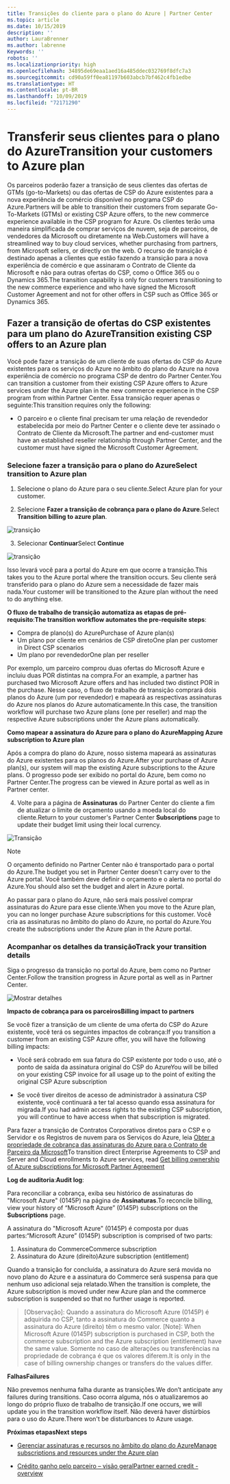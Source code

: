 ```yaml
---
title: Transições do cliente para o plano do Azure | Partner Center
ms.topic: article
ms.date: 10/15/2019
description: ''
author: LauraBrenner
ms.author: labrenne
Keywords: ''
robots: ''
ms.localizationpriority: high
ms.openlocfilehash: 34895de69eaa1aed16a485ddec032769f8dfc7a3
ms.sourcegitcommit: cd90a59ff0ea81197b603abcb7bf462c4fb1edbe
ms.translationtype: HT
ms.contentlocale: pt-BR
ms.lasthandoff: 10/09/2019
ms.locfileid: "72171290"
---
```

# <a name="transition-your-customers-to-azure-plan"></a><span data-ttu-id="1a1f5-102">Transferir seus clientes para o plano do Azure</span><span class="sxs-lookup"><span data-stu-id="1a1f5-102">Transition your customers to Azure plan</span></span>

<span data-ttu-id="1a1f5-103">Os parceiros poderão fazer a transição de seus clientes das ofertas de GTMs (go-to-Markets) ou das ofertas de CSP do Azure existentes para a nova experiência de comércio disponível no programa CSP do Azure.</span><span class="sxs-lookup"><span data-stu-id="1a1f5-103">Partners will be able to transition their customers from separate Go-To-Markets (GTMs) or existing CSP Azure offers, to the new commerce experience available in the CSP program for Azure.</span></span> <span data-ttu-id="1a1f5-104">Os clientes terão uma maneira simplificada de comprar serviços de nuvem, seja de parceiros, de vendedores da Microsoft ou diretamente na Web.</span><span class="sxs-lookup"><span data-stu-id="1a1f5-104">Customers will have a streamlined way to buy cloud services, whether purchasing from partners, from Microsoft sellers, or directly on the web.</span></span> <span data-ttu-id="1a1f5-105">O recurso de transição é destinado apenas a clientes que estão fazendo a transição para a nova experiência de comércio e que assinaram o Contrato de Cliente da Microsoft e não para outras ofertas do CSP, como o Office 365 ou o Dynamics 365.</span><span class="sxs-lookup"><span data-stu-id="1a1f5-105">The transition capability is only for customers transitioning to the new commerce experience and who have signed the Microsoft Customer Agreement and not for other offers in CSP such as Office 365 or Dynamics 365.</span></span>

## <a name="transition-existing-csp-offers-to-an-azure-plan"></a><span data-ttu-id="1a1f5-106">Fazer a transição de ofertas do CSP existentes para um plano do Azure</span><span class="sxs-lookup"><span data-stu-id="1a1f5-106">Transition existing CSP offers to an Azure plan</span></span>

<span data-ttu-id="1a1f5-107">Você pode fazer a transição de um cliente de suas ofertas do CSP do Azure existentes para os serviços do Azure no âmbito do plano do Azure na nova experiência de comércio no programa CSP de dentro do Partner Center.</span><span class="sxs-lookup"><span data-stu-id="1a1f5-107">You can transition a customer from their existing CSP Azure offers to Azure services under the Azure plan in the new commerce experience in the CSP program from within Partner Center.</span></span> <span data-ttu-id="1a1f5-108">Essa transição requer apenas o seguinte:</span><span class="sxs-lookup"><span data-stu-id="1a1f5-108">This transition requires only the following:</span></span>

- <span data-ttu-id="1a1f5-109">O parceiro e o cliente final precisam ter uma relação de revendedor estabelecida por meio do Partner Center e o cliente deve ter assinado o Contrato de Cliente da Microsoft.</span><span class="sxs-lookup"><span data-stu-id="1a1f5-109">The partner and end-customer must have an established reseller relationship through Partner Center, and the customer must have signed the Microsoft Customer Agreement.</span></span>

### <a name="select-transition-to-azure-plan"></a><span data-ttu-id="1a1f5-110">Selecione fazer a transição para o plano do Azure</span><span class="sxs-lookup"><span data-stu-id="1a1f5-110">Select transition to Azure plan</span></span>

1. <span data-ttu-id="1a1f5-111">Selecione o plano do Azure para o seu cliente.</span><span class="sxs-lookup"><span data-stu-id="1a1f5-111">Select Azure plan for your customer.</span></span>

2. <span data-ttu-id="1a1f5-112">Selecione **Fazer a transição de cobrança para o plano do Azure**.</span><span class="sxs-lookup"><span data-stu-id="1a1f5-112">Select **Transition billing to azure plan**.</span></span>

![transição](images/azure/transition1.png)

3. <span data-ttu-id="1a1f5-114">Selecionar **Continuar**</span><span class="sxs-lookup"><span data-stu-id="1a1f5-114">Select **Continue**</span></span>

![transição](images/azure/transition2.png)

<span data-ttu-id="1a1f5-116">Isso levará você para a portal do Azure em que ocorre a transição.</span><span class="sxs-lookup"><span data-stu-id="1a1f5-116">This takes you to the Azure portal where the transition occurs.</span></span> <span data-ttu-id="1a1f5-117">Seu cliente será transferido para o plano do Azure sem a necessidade de fazer mais nada.</span><span class="sxs-lookup"><span data-stu-id="1a1f5-117">Your customer will be transitioned to the Azure plan without the need to do anything else.</span></span> 

<span data-ttu-id="1a1f5-118">**O fluxo de trabalho de transição automatiza as etapas de pré-requisito**:</span><span class="sxs-lookup"><span data-stu-id="1a1f5-118">**The transition workflow automates the pre-requisite steps**:</span></span> 

- <span data-ttu-id="1a1f5-119">Compra de plano(s) do Azure</span><span class="sxs-lookup"><span data-stu-id="1a1f5-119">Purchase of Azure plan(s)</span></span> 
- <span data-ttu-id="1a1f5-120">Um plano por cliente em cenários de CSP direto</span><span class="sxs-lookup"><span data-stu-id="1a1f5-120">One plan per customer in Direct CSP scenarios</span></span>  
- <span data-ttu-id="1a1f5-121">Um plano por revendedor</span><span class="sxs-lookup"><span data-stu-id="1a1f5-121">One plan per reseller</span></span>  

<span data-ttu-id="1a1f5-122">Por exemplo, um parceiro comprou duas ofertas do Microsoft Azure e incluiu duas POR distintas na compra.</span><span class="sxs-lookup"><span data-stu-id="1a1f5-122">For an example, a partner has purchased two Microsoft Azure offers and has included two distinct POR in the purchase.</span></span> <span data-ttu-id="1a1f5-123">Nesse caso, o fluxo de trabalho de transição comprará dois planos do Azure (um por revendedor) e mapeará as respectivas assinaturas do Azure nos planos do Azure automaticamente.</span><span class="sxs-lookup"><span data-stu-id="1a1f5-123">In this case, the transition workflow will purchase two Azure plans (one per reseller) and map the respective Azure subscriptions under the Azure plans automatically.</span></span>  

<span data-ttu-id="1a1f5-124">**Como mapear a assinatura do Azure para o plano do Azure**</span><span class="sxs-lookup"><span data-stu-id="1a1f5-124">**Mapping Azure subscription to Azure plan**</span></span>

<span data-ttu-id="1a1f5-125">Após a compra do plano do Azure, nosso sistema mapeará as assinaturas do Azure existentes para os planos do Azure.</span><span class="sxs-lookup"><span data-stu-id="1a1f5-125">After your purchase of Azure plan(s), our system will map the existing Azure subscriptions to the Azure plans.</span></span> <span data-ttu-id="1a1f5-126">O progresso pode ser exibido no portal do Azure, bem como no Partner Center.</span><span class="sxs-lookup"><span data-stu-id="1a1f5-126">The progress can be viewed in Azure portal as well as in Partner center.</span></span> 

4. <span data-ttu-id="1a1f5-127">Volte para a página de **Assinaturas** do Partner Center do cliente a fim de atualizar o limite de orçamento usando a moeda local do cliente.</span><span class="sxs-lookup"><span data-stu-id="1a1f5-127">Return to your customer's Partner Center **Subscriptions** page to update their budget limit using their local currency.</span></span> 

![Transição](images/azure/transition3.png)

>[!Note]
><span data-ttu-id="1a1f5-129">O orçamento definido no Partner Center não é transportado para o portal do Azure.</span><span class="sxs-lookup"><span data-stu-id="1a1f5-129">The budget you set in Partner Center doesn't carry over to the Azure portal.</span></span> <span data-ttu-id="1a1f5-130">Você também deve definir o orçamento e o alerta no portal do Azure.</span><span class="sxs-lookup"><span data-stu-id="1a1f5-130">You should also set the budget and alert in Azure portal.</span></span>

<span data-ttu-id="1a1f5-131">Ao passar para o plano do Azure, não será mais possível comprar assinaturas do Azure para esse cliente.</span><span class="sxs-lookup"><span data-stu-id="1a1f5-131">When you move to the Azure plan, you can no longer purchase Azure subscriptions for this customer.</span></span> <span data-ttu-id="1a1f5-132">Você cria as assinaturas no âmbito do plano do Azure, no portal do Azure.</span><span class="sxs-lookup"><span data-stu-id="1a1f5-132">You create the subscriptions under the Azure plan in the Azure portal.</span></span>

### <a name="track-your-transition-details"></a><span data-ttu-id="1a1f5-133">Acompanhar os detalhes da transição</span><span class="sxs-lookup"><span data-stu-id="1a1f5-133">Track your transition details</span></span>

<span data-ttu-id="1a1f5-134">Siga o progresso da transição no portal do Azure, bem como no Partner Center.</span><span class="sxs-lookup"><span data-stu-id="1a1f5-134">Follow the transition progress in Azure portal as well as in Partner Center.</span></span>

![Mostrar detalhes](images/azure/details1.png)

<span data-ttu-id="1a1f5-136">**Impacto de cobrança para os parceiros**</span><span class="sxs-lookup"><span data-stu-id="1a1f5-136">**Billing impact to partners**</span></span>

<span data-ttu-id="1a1f5-137">Se você fizer a transição de um cliente de uma oferta do CSP do Azure existente, você terá os seguintes impactos de cobrança:</span><span class="sxs-lookup"><span data-stu-id="1a1f5-137">If you transition a customer from an existing CSP Azure offer, you will have the following billing impacts:</span></span>

- <span data-ttu-id="1a1f5-138">Você será cobrado em sua fatura do CSP existente por todo o uso, até o ponto de saída da assinatura original do CSP do Azure</span><span class="sxs-lookup"><span data-stu-id="1a1f5-138">You will be billed on your existing CSP invoice for all usage up to the point of exiting the original CSP Azure subscription</span></span>

- <span data-ttu-id="1a1f5-139">Se você tiver direitos de acesso de administrador à assinatura CSP existente, você continuará a ter tal acesso quando essa assinatura for migrada.</span><span class="sxs-lookup"><span data-stu-id="1a1f5-139">If you had admin access rights to the existing CSP subscription, you will continue to have access when that subscription is migrated.</span></span>

<span data-ttu-id="1a1f5-140">Para fazer a transição de Contratos Corporativos diretos para o CSP e o Servidor e os Registros de nuvem para os Serviços do Azure, leia [Obter a propriedade de cobrança das assinaturas do Azure para o Contrato de Parceiro da Microsoft]()</span><span class="sxs-lookup"><span data-stu-id="1a1f5-140">To transition direct Enterprise Agreements to CSP and Server and Cloud enrollments to Azure services, read [Get billing ownership of Azure subscriptions for Microsoft Partner Agreement]()</span></span>

<span data-ttu-id="1a1f5-141">**Log de auditoria**:</span><span class="sxs-lookup"><span data-stu-id="1a1f5-141">**Audit log**:</span></span>

<span data-ttu-id="1a1f5-142">Para reconciliar a cobrança, exiba seu histórico de assinaturas do "Microsoft Azure" (0145P) na página de **Assinaturas**.</span><span class="sxs-lookup"><span data-stu-id="1a1f5-142">To reconcile billing, view your history of “Microsoft Azure” (0145P) subscriptions on the **Subscriptions** page.</span></span> 

<span data-ttu-id="1a1f5-143">A assinatura do "Microsoft Azure" (0145P) é composta por duas partes:</span><span class="sxs-lookup"><span data-stu-id="1a1f5-143">“Microsoft Azure” (0145P) subscription is comprised of two parts:</span></span>
1. <span data-ttu-id="1a1f5-144">Assinatura do Commerce</span><span class="sxs-lookup"><span data-stu-id="1a1f5-144">Commerce subscription</span></span> 
2. <span data-ttu-id="1a1f5-145">Assinatura do Azure (direito)</span><span class="sxs-lookup"><span data-stu-id="1a1f5-145">Azure subscription (entitlement)</span></span>

<span data-ttu-id="1a1f5-146">Quando a transição for concluída, a assinatura do Azure será movida no novo plano do Azure e a assinatura do Commerce será suspensa para que nenhum uso adicional seja relatado.</span><span class="sxs-lookup"><span data-stu-id="1a1f5-146">When the transition is complete, the Azure subscription is moved under new Azure plan and the commerce subscription is suspended so that no further usage is reported.</span></span>  

>[Observação]: Quando a assinatura do Microsoft Azure (0145P) é adquirida no CSP, tanto a assinatura do Commerce quanto a assinatura do Azure (direito) têm o mesmo valor.
>[Note]: When Microsoft Azure (0145P) subscription is purchased in CSP, both the commerce subscription and the Azure subscription (entitlement) have the same value. <span data-ttu-id="1a1f5-148">Somente no caso de alterações ou transferências na propriedade de cobrança é que os valores diferem.</span><span class="sxs-lookup"><span data-stu-id="1a1f5-148">It is only in the case of billing ownership changes or transfers do the values differ.</span></span> 

<span data-ttu-id="1a1f5-149">**Falhas**</span><span class="sxs-lookup"><span data-stu-id="1a1f5-149">**Failures**</span></span>

<span data-ttu-id="1a1f5-150">Não prevemos nenhuma falha durante as transições.</span><span class="sxs-lookup"><span data-stu-id="1a1f5-150">We don’t anticipate any failures during transitions.</span></span> <span data-ttu-id="1a1f5-151">Caso ocorra alguma, nós o atualizaremos ao longo do próprio fluxo de trabalho de transição.</span><span class="sxs-lookup"><span data-stu-id="1a1f5-151">If one occurs, we will update you in the transition workflow itself.</span></span> <span data-ttu-id="1a1f5-152">Não deverá haver distúrbios para o uso do Azure.</span><span class="sxs-lookup"><span data-stu-id="1a1f5-152">There won't be disturbances to Azure usage.</span></span>  

<span data-ttu-id="1a1f5-153">**Próximas etapas**</span><span class="sxs-lookup"><span data-stu-id="1a1f5-153">**Next steps**</span></span>

- [<span data-ttu-id="1a1f5-154">Gerenciar assinaturas e recursos no âmbito do plano do Azure</span><span class="sxs-lookup"><span data-stu-id="1a1f5-154">Manage subscriptions and resources under the Azure plan</span></span>](azure-plan-manage.md)

- [<span data-ttu-id="1a1f5-155">Crédito ganho pelo parceiro – visão geral</span><span class="sxs-lookup"><span data-stu-id="1a1f5-155">Partner earned credit - overview</span></span>](partner-earned-credit.md)



